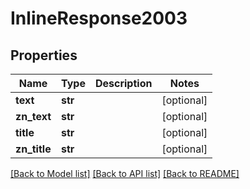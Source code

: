 # InlineResponse2003

## Properties
Name | Type | Description | Notes
------------ | ------------- | ------------- | -------------
**text** | **str** |  | [optional] 
**zn_text** | **str** |  | [optional] 
**title** | **str** |  | [optional] 
**zn_title** | **str** |  | [optional] 

[[Back to Model list]](../README.md#documentation-for-models) [[Back to API list]](../README.md#documentation-for-api-endpoints) [[Back to README]](../README.md)


